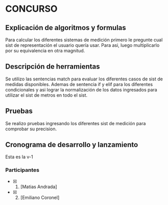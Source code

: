 # CONCURSO

## Explicación de algoritmos y formulas  

Para calcular los diferentes sistemas de medición primero le pregunte cual sist de representación el usuario quería usar. Para asi, luego multiplicarlo por su equivalencia en otra magnitud.

## Descripción de herramientas

Se utilizo las sentencias match para evaluar los diferentes casos de sist de medidas disponibles.
Ademas de sentencia if y elif para los diferentes condicionales y asi lograr la normalización de los datos ingresados para utilizar el sist de metros en todo el sist.

## Pruebas

Se realizo pruebas ingresando los diferentes sist de medición para comprobar su precision.

## Cronograma de desarrollo y lanzamiento

Esta es la v-1

### Participantes

- [x] 1. [Matias Andrada]
- [x] 2. [Emiliano Coronel]
